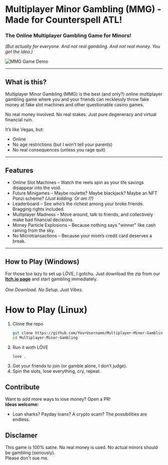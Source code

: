 # Multiplayer Minor Gambling (MMG) - Made for Counterspell ATL!
### The Online Multiplayer Gambling Game for Minors!  
*(But actually for everyone. And not real gambling. And not real money. You get the idea.)*

![MMG Game Demo](https://cloud-fvx2rjp96-hack-club-bot.vercel.app/0mmggamedemo5fps.gif)

---

## What is this?
Multiplayer Minor Gambling (MMG) is the best (and only?) online multiplayer gambling game where you and your friends can recklessly throw fake money at fake slot machines and other questionable casino games. 

No real money involved. No real stakes. Just pure degeneracy and virtual financial ruin.  

It’s like Vegas, but:
- Online  
- No age restrictions (but I won’t tell your parents)  
- No real consequences (unless you rage quit)  

---

## Features
- Online Slot Machines – Watch the reels spin as your life savings disappear into the void.  
- Future Minigames – Maybe roulette? Maybe blackjack? Maybe an NFT Ponzi scheme? *(Just kidding. Or am I?)*  
- Leaderboard – See who’s the richest among your broke friends. Bragging rights included.  
- Multiplayer Madness – Move around, talk to friends, and collectively make bad financial decisions.  
- Money Particle Explosions – Because nothing says "winner" like cash raining from the sky.  
- No Microtransactions – Because your mom’s credit card deserves a break.  

---

## How to Play (Windows)
For those too lazy to set up LÖVE, I gotchu. Just download the zip from our **[Itch.io page](https://sharkingstudios.itch.io/minor-multiplayer-gambling)** and start gambling immediately.<br>  
*One Download. No Setup. Just Vibes.*

# How to Play (Linux)
1. Clone the repo  
   ```sh
   git clone https://github.com/YourUsername/Multiplayer-Minor-Gambling.git
   cd Multiplayer-Minor-Gambling
   ```
2. Run it woth LÖVE
   ```sh
   love .
   ```
3. Get your friends to join (or gamble alone, I don't judge).
4. Spin the slots, lose everything, cry, repeat.

## Contribute
Want to add more ways to lose money? Open a PR!<br>
**Ideas welcome:**
- Loan sharks? Payday loans? A crypto scam? The possibilities are endless.

## Disclamer
This game is 100% satire. No real money is used. No actual minors should be gambling (seriously).<br>
Please don't sue me.
